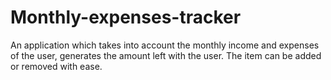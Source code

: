 # Monthly-expenses-tracker
An application which takes into account the monthly income and expenses of the user, generates the amount left with the user. The item can be added or removed with ease.
